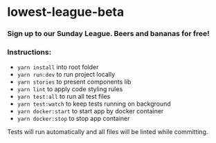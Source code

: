# lowest-league-beta

### Sign up to our Sunday League. Beers and bananas for free!


### Instructions:
- ```yarn install``` into root folder
- ```yarn run:dev``` to run project locally
- ```yarn stories``` to present components lib
- ```yarn lint``` to apply code styling rules
- ```yarn test:all``` to run all test files
- ```yarn test:watch``` to keep tests running on background
- ```yarn docker:start``` to start app by docker container
- ```yarn docker:stop``` to stop app container


Tests will run automatically and all files will be linted while committing.
